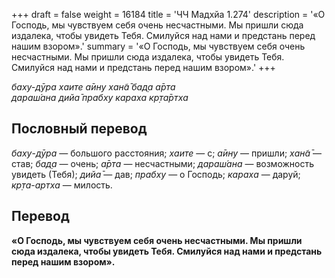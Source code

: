 +++
draft = false
weight = 16184
title = 'ЧЧ Мадхйа 1.274'
description = '«О Господь, мы чувствуем себя очень несчастными. Мы пришли сюда издалека, чтобы увидеть Тебя. Смилуйся над нами и предстань перед нашим взором».'
summary = '«О Господь, мы чувствуем себя очень несчастными. Мы пришли сюда издалека, чтобы увидеть Тебя. Смилуйся над нами и предстань перед нашим взором».'
+++

_баху-дӯра хаите а̄ину хан̃а̄ бад̣а а̄рта  
дараш́ана дийа̄ прабху караха кр̣та̄ртха_

## Пословный перевод

_баху_\-_дӯра_ — большого расстояния; _хаите_ — с; _а̄ину_ — пришли; _хан̃а̄_ — став; _бад̣а_ — очень; _а̄рта_ — несчастными; _дараш́ана_ — возможность увидеть (Тебя); _дийа̄_ — дав; _прабху_ — о Господь; _караха_ — даруй; _кр̣та_\-_артха_ — милость.

## Перевод

**«О Господь, мы чувствуем себя очень несчастными. Мы пришли сюда издалека, чтобы увидеть Тебя. Смилуйся над нами и предстань перед нашим взором».**
